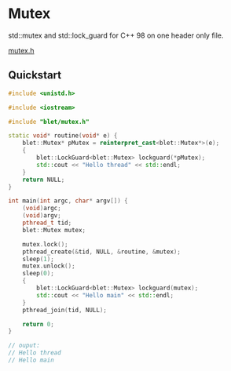 # Mutex

std::mutex and std::lock_guard for C++ 98 on one header only file.

[mutex.h](include/blet/mutex.h)

## Quickstart

```cpp
#include <unistd.h>

#include <iostream>

#include "blet/mutex.h"

static void* routine(void* e) {
    blet::Mutex* pMutex = reinterpret_cast<blet::Mutex*>(e);
    {
        blet::LockGuard<blet::Mutex> lockguard(*pMutex);
        std::cout << "Hello thread" << std::endl;
    }
    return NULL;
}

int main(int argc, char* argv[]) {
    (void)argc;
    (void)argv;
    pthread_t tid;
    blet::Mutex mutex;

    mutex.lock();
    pthread_create(&tid, NULL, &routine, &mutex);
    sleep(1);
    mutex.unlock();
    sleep(0);
    {
        blet::LockGuard<blet::Mutex> lockguard(mutex);
        std::cout << "Hello main" << std::endl;
    }
    pthread_join(tid, NULL);

    return 0;
}

// ouput:
// Hello thread
// Hello main
```